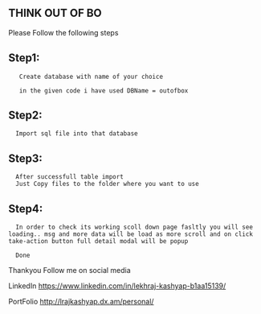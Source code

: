 ## THINK OUT OF BO

Please Follow the following steps 

## Step1: 
       Create database with name of your choice

       in the given code i have used DBName = outofbox

## Step2: 
      Import sql file into that database

## Step3: 
      After successfull table import
      Just Copy files to the folder where you want to use
## Step4: 

      In order to check its working scoll down page fasltly you will see loading.. msg and more data will be load as more scroll and on click take-action button full detail modal will be popup
      
      Done


Thankyou
Follow me on social media

LinkedIn
https://www.linkedin.com/in/lekhraj-kashyap-b1aa15139/

PortFolio
http://lrajkashyap.dx.am/personal/   
